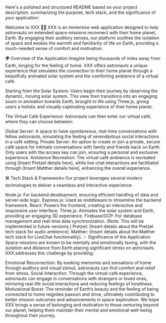 
Here's a polished and structured README based on your project description, summarizing the purpose, tech stack, and the significance of your application:

Welcome to XXX 🌌🚀
XXX is an immersive web application designed to help astronauts on extended space missions reconnect with their home planet, Earth. By engaging their auditory senses, our platform soothes the isolation of space and evokes the warmth and familiarity of life on Earth, providing a much-needed sense of comfort and motivation.

🌍 Overview of the Application
Imagine being thousands of miles away from Earth, longing for the feeling of home. XXX offers astronauts a unique experience that simulates the connection to their home planet through a beautifully animated solar system and the comforting ambience of a virtual café.

Starting from the Solar System:
Users begin their journey by observing the dynamic, moving solar system. This view then transitions into an engaging zoom-in animation towards Earth, brought to life using Three.js, giving users a holistic and visually captivating experience of their home planet.

The Virtual Café Experience:
Astronauts can then enter our virtual café, where they can choose between:

Global Server: A space to have spontaneous, real-time conversations with fellow astronauts, simulating the feeling of serendipitous social interactions in a café setting.
Private Server: An option to create or join a private, secure café space for intimate conversations with family and friends back on Earth. Only users with the access key can join, ensuring a personal and exclusive experience.
Ambience Recreation:
The virtual café ambience is recreated using [Insert Pretzel details here], while live chat interactions are facilitated through [Insert Matther details here], enhancing the overall experience.

🛠️ Tech Stack & Frameworks
Our project leverages several modern technologies to deliver a seamless and interactive experience:

Node.js: For backend development, ensuring efficient handling of data and server-side logic.
Express.js: Used as middleware to streamline the backend framework.
React: Powers the frontend, creating an interactive and responsive user interface.
Three.js: Animates the solar system and Earth, providing an engaging 3D experience.
Firebase/GCP: For database management and real-time data synchronization. (Note: This will be implemented in future versions.)
Pretzel: [Insert details about the Pretzel tech stack for audio ambience].
Matther: [Insert details about the Matther tech stack for LiveChat functionality].
✨ Significance of the Application
Space missions are known to be mentally and emotionally taxing, with the isolation and distance from Earth placing significant stress on astronauts. XXX addresses this challenge by providing:

Emotional Reconnection: By evoking memories and sensations of home through auditory and visual stimuli, astronauts can find comfort and relief from stress.
Social Interaction: Through the virtual café experience, astronauts can engage in conversations with strangers or loved ones, mirroring real-life social interactions and reducing feelings of loneliness.
Motivational Boost: The reminder of Earth’s beauty and the feeling of being connected to home reignites passion and drive, ultimately contributing to better mission outcomes and advancements in space exploration.
We hope XXX brings a sense of belonging and motivation to those venturing beyond our planet, helping them maintain their mental and emotional well-being throughout their journey.

